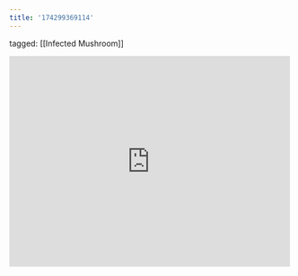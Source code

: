 ```yaml
---
title: '174299369114'
---
```

tagged: [[Infected Mushroom]]
<iframe allow="accelerometer; autoplay; clipboard-write; encrypted-media; gyroscope; picture-in-picture" allowfullscreen="" frameborder="0" height="375" id="youtube_iframe" src="https://www.youtube.com/embed/WxhTbxMSvT0?feature=oembed&amp;enablejsapi=1&amp;origin=https://safe.txmblr.com&amp;wmode=opaque" width="500"></iframe>